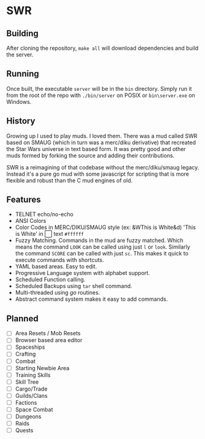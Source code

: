# SWR
## Building
After cloning the repository, `make all` will download dependencies and build the server.

## Running
Once built, the executable `server` will be in the `bin` directory. Simply run it from the root
of the repo with `./bin/server` on POSIX or `bin\server.exe` on Windows.

## History
Growing up I used to play muds. I loved them. There was a mud called SWR based on SMAUG (which in turn was a merc/diku derivative)
that recreated the Star Wars universe in text based form. It was pretty good and other muds formed by forking the source and adding
their contributions.

SWR is a reimagining of that codebase without the merc/diku/smaug legacy. Instead it's a pure go mud with some javascript for scripting
that is more flexible and robust than the C mud engines of old.


## Features
- TELNET echo/no-echo
- ANSI Colors
- Color Codes in MERC/DIKU/SMAUG style (ex: &WThis is White&d) 'This is White' in ⬜ text `#ffffff`
- Fuzzy Matching. Commands in the mud are fuzzy matched. Which means the command `LOOK` can be called using just `l` or `look`. Similarly the command `SCORE` can be called with just `sc`. This makes it quick to execute commands with shortcuts.
- YAML based areas. Easy to edit.
- Progressive Language system with alphabet support.
- Scheduled Function calling.
- Scheduled Backups using `tar` shell command.
- Multi-threaded using *go* routines.
- Abstract command system makes it easy to add commands.

## Planned
- [ ] Area Resets / Mob Resets
- [ ] Browser based area editor
- [ ] Spaceships
- [ ] Crafting
- [ ] Combat
- [ ] Starting Newbie Area
- [ ] Training Skills
- [ ] Skill Tree
- [ ] Cargo/Trade
- [ ] Guilds/Clans
- [ ] Factions
- [ ] Space Combat
- [ ] Dungeons
- [ ] Raids
- [ ] Quests